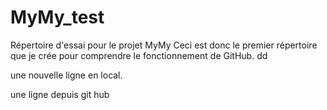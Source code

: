 # MyMy_test
Répertoire d'essai pour le projet MyMy
Ceci est donc le premier répertoire que je crée pour comprendre le fonctionnement de GitHub.
dd

une nouvelle ligne en local.

une ligne depuis git hub


